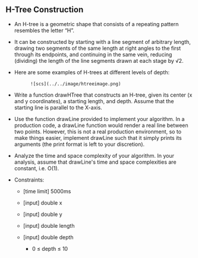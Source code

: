 ## H-Tree Construction
- An H-tree is a geometric shape that consists of a repeating pattern resembles the letter “H”.

- It can be constructed by starting with a line segment of arbitrary length, drawing two segments of the same length at right angles to the first through its endpoints, and continuing in the same vein, reducing (dividing) the length of the line segments drawn at each stage by √2.

- Here are some examples of H-trees at different levels of depth:

            ![scs](../../image/htreeimage.png)

- Write a function drawHTree that constructs an H-tree, given its center (x and y coordinates), a starting length, and depth. Assume that the starting line is parallel to the X-axis.

- Use the function drawLine provided to implement your algorithm. In a production code, a drawLine function would render a real line between two points. However, this is not a real production environment, so to make things easier, implement drawLine such that it simply prints its arguments (the print format is left to your discretion).

- Analyze the time and space complexity of your algorithm. In your analysis, assume that drawLine's time and space complexities are constant, i.e. O(1).

- Constraints:

   - [time limit] 5000ms

   - [input] double x

   - [input] double y

   - [input] double length

   - [input] double depth

     - 0 ≤ depth ≤ 10